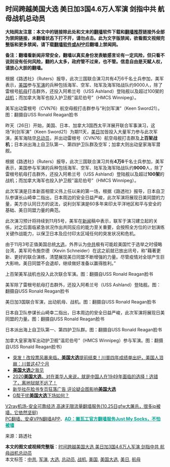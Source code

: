  <h2>时间跨越美国大选 美日加3国4.6万人军演 剑指中共 航母战机总动员</h2> <p class="notice"><b>大陆网友注意：本文中的链接除此处和文末的<a href="https://github.com/bannedbook/fanqiang" >翻墙</a>软件下载和<a href="https://github.com/killgcd/justmysocks/blob/master/README.md">翻墙推荐</a>链接外全部为禁网链接，未翻墙状态下打不开，请勿点击。此为文字版禁闻，欲看图文视频完整版和更多禁闻，请下载<a href="https://github.com/bannedbook/fanqiang">翻墙软件或APP</a>后翻墙上禁闻网。</p><p>备注：翻墙看新闻非常安全，翻墙以真实身份发表敏感言论有一定风险，但只看不说则没有任何风险，翻的人太多，政府管不过来，也不管。信息自由是天赋人权，请放心大胆的翻墙。</b></p>  <div class="entry"> <p id="summary"> 根据《路透社》（Ruters）报导，此次三国联合演习共有4万6千名士兵参加，美军表示，<a href="https://www.bannedbook.org/bnews/tag/%e7%be%8e%e5%9b%bd/" class="st_tag internal_tag" rel="tag" title="标签 美国 下的日志">美国</a>参与<a href="https://www.bannedbook.org/bnews/tag/%e5%86%9b%e6%bc%94/" class="st_tag internal_tag" rel="tag" title="标签 军演 下的日志">军演</a>的兵种包括海军、空军、陆军及海军陆战队约9000人，除了雷根号<a href="https://www.bannedbook.org/bnews/tag/%e8%88%aa%e6%af%8d/" class="st_tag internal_tag" rel="tag" title="标签 航母 下的日志">航母</a>打击群外，还投入阿希兰号（USS Ashland）登陆舰以及超过100架的<a href="https://www.bannedbook.org/bnews/tag/%e6%88%98%e6%9c%ba/" class="st_tag internal_tag" rel="tag" title="标签 战机 下的日志">战机</a>；而加拿大海军也投入护卫舰&#8221;温尼伯号&#8221;（HMCS Winnipeg）。</p> <p id="conimg"></p> <p>美军出动雷根号（CVN76）航空母舰打击群参与&#8221;利剑军演&#8221;（Keen Sword21）。图：翻摄自USS Ronald Reagan脸书</p> <p>昨天（26日）开始，美国、日本、加拿大3国西太平洋展开联合军事演习，这场&#8221;利剑军演&#8221;（Keen Sword21）为期11天，<a href="https://www.bannedbook.org/bnews/tag/%E7%BE%8E%E6%97%A5/" class="st_tag internal_tag" rel="tag" title="标签 美日 下的日志">美日</a>加皆投入大量军力参与此次军演，美军海陆空<a href="https://www.bannedbook.org/bnews/tag/%E6%80%BB%E5%8A%A8%E5%91%98/" class="st_tag internal_tag" rel="tag" title="标签 总动员 下的日志">总动员</a>，并出动雷根号（CVN76）航空母舰打击群及<strong>上百架战机</strong>；日本派出海上自卫队第一、第四护卫队群及空军；加拿大则出动皇家海军潜舰。</p> <p>根据《路透社》（Ruters）报导，此次三国联合演习共有<strong>4万6</strong>千名士兵参加，美军表示，美国参与军演的兵种包括海军、空军、陆军及海军陆战队约<strong>9000</strong>人，除了雷根号航母打击群外，还投入阿希兰号（USS Ashland）登陆舰以及超过<strong>100架</strong>的战机；而加拿大海军也投入护卫舰&#8221;温尼伯号&#8221;（HMCS Winnipeg）。</p>  <p>此次军演是日本新首相菅义伟上任以来的第一场，根据《路透社》报导，日本自卫队参谋长山崎幸二指出，日本周边的安全日益严峻，此次军演将展现日美同盟的力量，美方亦认同日方的说法，说利剑军演是60多年来印太平洋地区和平与安全的基础、美日同盟力量的典范。</p> <p>此次演习预计将持续到11月5号，美军在<span class='wp_keywordlink_affiliate'><a href="https://www.bannedbook.org/" title="新闻">新闻</a></span>稿中表示，联军于演习建立起的关係，对之后面临紧急状况作出共同反应的能力至关重要，会按照全方位的计划演练关键作战能力，以保卫日本及应付印太区域任何的突发状况和危机。</p> <p>由于11月3号正值美国总统<a href="https://www.bannedbook.org/bnews/tag/%e5%a4%a7%e9%80%89/" class="st_tag internal_tag" rel="tag" title="标签 大选 下的日志">大选</a>，外界认为<a href="https://www.bannedbook.org/bnews/tag/%e4%b8%ad%e5%85%b1/" class="st_tag internal_tag" rel="tag" title="标签 中共 下的日志">中共</a>极有可能趁美国忙于选举之时侵略台湾，美军司令施奈德（Kevin Schneider）在这之前就已放出讯号，称&#8221;藉著更新、更好的联合演练，清楚展现美日同盟不断增强的力量。尽管疫情对全球产生巨大影响，美日同盟不会退却，继续做好准备以赢得胜利。&#8221;</p> <p></p> <p>上百架美军战机也投入此次联合军演。图：翻摄自USS Ronald Reagan脸书</p>  <p></p> <p>美军除了雷根号航母打击群外，还投入阿希兰号（USS Ashland）登陆舰。图：翻摄自USS Ronald Reagan脸书</p> <p></p> <p>美日加3国联合军演，出动航母、战机。图：翻摄自USS Ronald Reagan脸书</p> <p></p>  <p>日本自卫队参谋长山崎幸二指出，日本周边的安全日益严峻，此次军演将展现日美同盟的力量。图：翻摄自USS Ronald Reagan脸书</p> <p></p> <p>日本派出海上自卫队第一、第四护卫队群。图：翻摄自USS Ronald Reagan脸书</p> <p></p> <p>加拿大皇家海军出动护卫舰&#8221;温尼伯号&#8221;（HMCS Winnipeg）参与军演。图：翻摄自USS Ronald Reagan脸书）</p>  <ul class='op-related-articles' title='相关阅读'> <li><a href='https://www.bannedbook.org/bnews/bannedvideo/20201028/1421536.html' target='_blank'>突发！改投票风暴来临，<b>美国大选</b>提前结束！川普四年成绩单出炉，美国人泪崩：川普这47个月</a></li> <li><a href='https://www.bannedbook.org/bnews/baitai/20201028/1421478.html' target='_blank'><b>美国大选</b>之我见</a></li> <li><a href='https://www.bannedbook.org/bnews/bannedvideo/20201028/1421350.html' target='_blank'>2020<b>美国大选</b>，对在美华人来说，就是中国人在1949年面临的选择！选错了，离地狱就不远了！</a></li> <li><a href='https://www.bannedbook.org/bnews/headline/20201027/1421287.html' target='_blank'>新华社在脸书专页狂落广告 评论疑企图影响<b>美国大选</b></a></li> <li><a href='https://www.bannedbook.org/bnews/bannedvideo/20201027/1421229.html' target='_blank'>G帮干扰<b>美国大选</b>下场如何？</a></li> </ul> <p class="texttj"> <a href="https://www.bannedbook.org/forum23/topic22702.html" target="_blank">V2ray机场-安全可靠经济 高速无限流量翻墙服务(10.25日gfw大屠杀，很多ip被墙，它依然坚挺)</a><br/> <a href="https://github.com/bannedbook/fanqiang/wiki/%E7%A6%81%E9%97%BB%E7%BD%91%E5%AE%89%E5%8D%93%E7%BF%BB%E5%A2%99%E6%96%B0%E9%97%BBAPP" target="_blank">PC翻墙、安卓VPN翻墙APP</a>、<span onclick="window.open('https://github.com/killgcd/justmysocks/blob/master/README.md')" style="font-weight:bold;color:#00A191;cursor:pointer;text-decoration:underline;outline:none">AD：搬瓦工官方翻墙服务Just My Socks，不怕被墙</span></p><p> 来源：路透社 </p><a name='sharetosocial'></a>       <div><b>本文的图文或视频完整版</b>：<a href='https://www.bannedbook.org/bnews/topimagenews/20201028/1421678.html'>时间跨越美国大选 美日加3国4.6万人军演 剑指中共 航母战机总动员</a></div>  </div><!--END ENTRY--> <div class="postfooter"> <div>本文标签：<a href="https://www.bannedbook.org/bnews/tag/%e4%b8%ad%e5%85%b1/" rel="tag">中共</a>, <a href="https://www.bannedbook.org/bnews/tag/%e5%86%9b%e6%bc%94/" rel="tag">军演</a>, <a href="https://www.bannedbook.org/bnews/tag/%e5%a4%a7%e9%80%89/" rel="tag">大选</a>, <a href="https://www.bannedbook.org/bnews/tag/%E6%80%BB%E5%8A%A8%E5%91%98/" rel="tag">总动员</a>, <a href="https://www.bannedbook.org/bnews/tag/%e6%88%98%e6%9c%ba/" rel="tag">战机</a>, <a href="https://www.bannedbook.org/bnews/tag/%e7%be%8e%e5%9b%bd/" rel="tag">美国</a>, <a href="https://www.bannedbook.org/bnews/tag/%e7%be%8e%e5%9b%bd%e5%a4%a7%e9%80%89/" rel="tag">美国大选</a>, <a href="https://www.bannedbook.org/bnews/tag/%E7%BE%8E%E6%97%A5/" rel="tag">美日</a>, <a href="https://www.bannedbook.org/bnews/tag/%e8%88%aa%e6%af%8d/" rel="tag">航母</a></div>  </div><!--END POSTFOOTER--> 